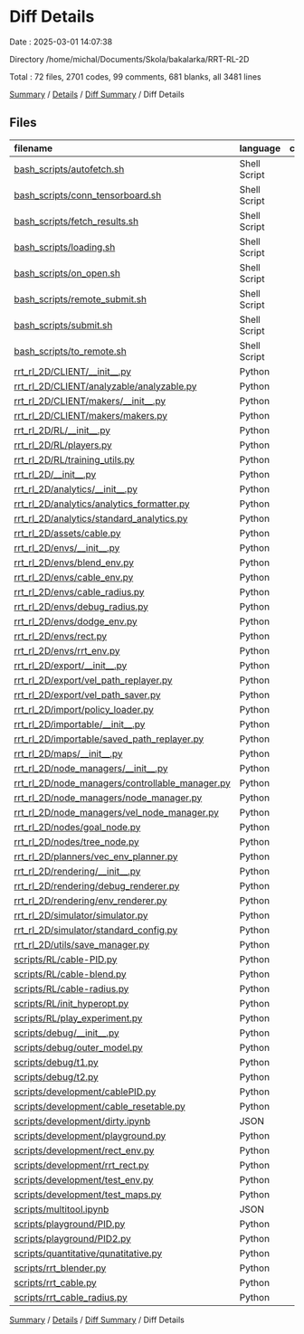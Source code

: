 # Diff Details

Date : 2025-03-01 14:07:38

Directory /home/michal/Documents/Skola/bakalarka/RRT-RL-2D

Total : 72 files,  2701 codes, 99 comments, 681 blanks, all 3481 lines

[Summary](results.md) / [Details](details.md) / [Diff Summary](diff.md) / Diff Details

## Files
| filename | language | code | comment | blank | total |
| :--- | :--- | ---: | ---: | ---: | ---: |
| [bash\_scripts/autofetch.sh](/bash_scripts/autofetch.sh) | Shell Script | 9 | 5 | 4 | 18 |
| [bash\_scripts/conn\_tensorboard.sh](/bash_scripts/conn_tensorboard.sh) | Shell Script | 6 | 2 | 2 | 10 |
| [bash\_scripts/fetch\_results.sh](/bash_scripts/fetch_results.sh) | Shell Script | 6 | 3 | 1 | 10 |
| [bash\_scripts/loading.sh](/bash_scripts/loading.sh) | Shell Script | 2 | 1 | 2 | 5 |
| [bash\_scripts/on\_open.sh](/bash_scripts/on_open.sh) | Shell Script | 13 | 11 | 5 | 29 |
| [bash\_scripts/remote\_submit.sh](/bash_scripts/remote_submit.sh) | Shell Script | 3 | 0 | 1 | 4 |
| [bash\_scripts/submit.sh](/bash_scripts/submit.sh) | Shell Script | 4 | 3 | 4 | 11 |
| [bash\_scripts/to\_remote.sh](/bash_scripts/to_remote.sh) | Shell Script | 9 | 3 | 2 | 14 |
| [rrt\_rl\_2D/CLIENT/\_\_init\_\_.py](/rrt_rl_2D/CLIENT/__init__.py) | Python | 8 | 0 | 1 | 9 |
| [rrt\_rl\_2D/CLIENT/analyzable/analyzable.py](/rrt_rl_2D/CLIENT/analyzable/analyzable.py) | Python | 100 | 0 | 22 | 122 |
| [rrt\_rl\_2D/CLIENT/makers/\_\_init\_\_.py](/rrt_rl_2D/CLIENT/makers/__init__.py) | Python | 3 | 2 | 3 | 8 |
| [rrt\_rl\_2D/CLIENT/makers/makers.py](/rrt_rl_2D/CLIENT/makers/makers.py) | Python | 196 | 0 | 71 | 267 |
| [rrt\_rl\_2D/RL/\_\_init\_\_.py](/rrt_rl_2D/RL/__init__.py) | Python | 2 | 0 | 1 | 3 |
| [rrt\_rl\_2D/RL/players.py](/rrt_rl_2D/RL/players.py) | Python | 45 | 3 | 8 | 56 |
| [rrt\_rl\_2D/RL/training\_utils.py](/rrt_rl_2D/RL/training_utils.py) | Python | 116 | 1 | 28 | 145 |
| [rrt\_rl\_2D/\_\_init\_\_.py](/rrt_rl_2D/__init__.py) | Python | 3 | 0 | 0 | 3 |
| [rrt\_rl\_2D/analytics/\_\_init\_\_.py](/rrt_rl_2D/analytics/__init__.py) | Python | 1 | 0 | 1 | 2 |
| [rrt\_rl\_2D/analytics/analytics\_formatter.py](/rrt_rl_2D/analytics/analytics_formatter.py) | Python | 0 | 0 | -1 | -1 |
| [rrt\_rl\_2D/analytics/standard\_analytics.py](/rrt_rl_2D/analytics/standard_analytics.py) | Python | 38 | 0 | 7 | 45 |
| [rrt\_rl\_2D/assets/cable.py](/rrt_rl_2D/assets/cable.py) | Python | 4 | 0 | 1 | 5 |
| [rrt\_rl\_2D/envs/\_\_init\_\_.py](/rrt_rl_2D/envs/__init__.py) | Python | 4 | 0 | 1 | 5 |
| [rrt\_rl\_2D/envs/blend\_env.py](/rrt_rl_2D/envs/blend_env.py) | Python | 45 | 1 | 20 | 66 |
| [rrt\_rl\_2D/envs/cable\_env.py](/rrt_rl_2D/envs/cable_env.py) | Python | 138 | 0 | 42 | 180 |
| [rrt\_rl\_2D/envs/cable\_radius.py](/rrt_rl_2D/envs/cable_radius.py) | Python | -20 | 1 | 4 | -15 |
| [rrt\_rl\_2D/envs/debug\_radius.py](/rrt_rl_2D/envs/debug_radius.py) | Python | 131 | 3 | 36 | 170 |
| [rrt\_rl\_2D/envs/dodge\_env.py](/rrt_rl_2D/envs/dodge_env.py) | Python | 0 | 0 | 1 | 1 |
| [rrt\_rl\_2D/envs/rect.py](/rrt_rl_2D/envs/rect.py) | Python | 28 | 0 | 8 | 36 |
| [rrt\_rl\_2D/envs/rrt\_env.py](/rrt_rl_2D/envs/rrt_env.py) | Python | -5 | 0 | 4 | -1 |
| [rrt\_rl\_2D/export/\_\_init\_\_.py](/rrt_rl_2D/export/__init__.py) | Python | 2 | 0 | 1 | 3 |
| [rrt\_rl\_2D/export/vel\_path\_replayer.py](/rrt_rl_2D/export/vel_path_replayer.py) | Python | 4 | 0 | -1 | 3 |
| [rrt\_rl\_2D/export/vel\_path\_saver.py](/rrt_rl_2D/export/vel_path_saver.py) | Python | 55 | 0 | 11 | 66 |
| [rrt\_rl\_2D/import/policy\_loader.py](/rrt_rl_2D/import/policy_loader.py) | Python | -5 | 0 | -1 | -6 |
| [rrt\_rl\_2D/importable/\_\_init\_\_.py](/rrt_rl_2D/importable/__init__.py) | Python | 1 | 0 | 1 | 2 |
| [rrt\_rl\_2D/importable/saved\_path\_replayer.py](/rrt_rl_2D/importable/saved_path_replayer.py) | Python | 83 | 4 | 15 | 102 |
| [rrt\_rl\_2D/maps/\_\_init\_\_.py](/rrt_rl_2D/maps/__init__.py) | Python | 10 | 0 | 2 | 12 |
| [rrt\_rl\_2D/node\_managers/\_\_init\_\_.py](/rrt_rl_2D/node_managers/__init__.py) | Python | 1 | 0 | 0 | 1 |
| [rrt\_rl\_2D/node\_managers/controllable\_manager.py](/rrt_rl_2D/node_managers/controllable_manager.py) | Python | 10 | 0 | 4 | 14 |
| [rrt\_rl\_2D/node\_managers/node\_manager.py](/rrt_rl_2D/node_managers/node_manager.py) | Python | 1 | 0 | 0 | 1 |
| [rrt\_rl\_2D/node\_managers/vel\_node\_manager.py](/rrt_rl_2D/node_managers/vel_node_manager.py) | Python | 1 | 0 | 0 | 1 |
| [rrt\_rl\_2D/nodes/goal\_node.py](/rrt_rl_2D/nodes/goal_node.py) | Python | 1 | 1 | 0 | 2 |
| [rrt\_rl\_2D/nodes/tree\_node.py](/rrt_rl_2D/nodes/tree_node.py) | Python | 1 | 0 | 0 | 1 |
| [rrt\_rl\_2D/planners/vec\_env\_planner.py](/rrt_rl_2D/planners/vec_env_planner.py) | Python | 16 | 0 | 8 | 24 |
| [rrt\_rl\_2D/rendering/\_\_init\_\_.py](/rrt_rl_2D/rendering/__init__.py) | Python | 5 | 0 | 2 | 7 |
| [rrt\_rl\_2D/rendering/debug\_renderer.py](/rrt_rl_2D/rendering/debug_renderer.py) | Python | 5 | 0 | 1 | 6 |
| [rrt\_rl\_2D/rendering/env\_renderer.py](/rrt_rl_2D/rendering/env_renderer.py) | Python | 6 | 0 | -1 | 5 |
| [rrt\_rl\_2D/simulator/simulator.py](/rrt_rl_2D/simulator/simulator.py) | Python | 7 | 0 | 2 | 9 |
| [rrt\_rl\_2D/simulator/standard\_config.py](/rrt_rl_2D/simulator/standard_config.py) | Python | 0 | 1 | 0 | 1 |
| [rrt\_rl\_2D/utils/save\_manager.py](/rrt_rl_2D/utils/save_manager.py) | Python | 352 | 4 | 82 | 438 |
| [scripts/RL/cable-PID.py](/scripts/RL/cable-PID.py) | Python | 32 | 0 | 10 | 42 |
| [scripts/RL/cable-blend.py](/scripts/RL/cable-blend.py) | Python | 29 | 0 | 10 | 39 |
| [scripts/RL/cable-radius.py](/scripts/RL/cable-radius.py) | Python | 94 | 3 | 26 | 123 |
| [scripts/RL/init\_hyperopt.py](/scripts/RL/init_hyperopt.py) | Python | 0 | 0 | 1 | 1 |
| [scripts/RL/play\_experiment.py](/scripts/RL/play_experiment.py) | Python | 51 | 0 | 15 | 66 |
| [scripts/debug/\_\_init\_\_.py](/scripts/debug/__init__.py) | Python | 0 | 0 | 1 | 1 |
| [scripts/debug/outer\_model.py](/scripts/debug/outer_model.py) | Python | 101 | 13 | 44 | 158 |
| [scripts/debug/t1.py](/scripts/debug/t1.py) | Python | 3 | 0 | 1 | 4 |
| [scripts/debug/t2.py](/scripts/debug/t2.py) | Python | 12 | 0 | 5 | 17 |
| [scripts/development/cablePID.py](/scripts/development/cablePID.py) | Python | 21 | 1 | 5 | 27 |
| [scripts/development/cable\_resetable.py](/scripts/development/cable_resetable.py) | Python | 18 | 0 | 10 | 28 |
| [scripts/development/dirty.ipynb](/scripts/development/dirty.ipynb) | JSON | 365 | 0 | 1 | 366 |
| [scripts/development/playground.py](/scripts/development/playground.py) | Python | 11 | 0 | 8 | 19 |
| [scripts/development/rect\_env.py](/scripts/development/rect_env.py) | Python | -3 | 5 | -6 | -4 |
| [scripts/development/rrt\_rect.py](/scripts/development/rrt_rect.py) | Python | -2 | -1 | -2 | -5 |
| [scripts/development/test\_env.py](/scripts/development/test_env.py) | Python | -3 | 5 | 1 | 3 |
| [scripts/development/test\_maps.py](/scripts/development/test_maps.py) | Python | 5 | 0 | 0 | 5 |
| [scripts/multitool.ipynb](/scripts/multitool.ipynb) | JSON | 24 | 0 | 1 | 25 |
| [scripts/playground/PID.py](/scripts/playground/PID.py) | Python | 33 | 2 | 15 | 50 |
| [scripts/playground/PID2.py](/scripts/playground/PID2.py) | Python | 35 | 6 | 16 | 57 |
| [scripts/quantitative/qunatitative.py](/scripts/quantitative/qunatitative.py) | Python | 244 | 1 | 47 | 292 |
| [scripts/rrt\_blender.py](/scripts/rrt_blender.py) | Python | 98 | 6 | 39 | 143 |
| [scripts/rrt\_cable.py](/scripts/rrt_cable.py) | Python | 7 | 6 | -1 | 12 |
| [scripts/rrt\_cable\_radius.py](/scripts/rrt_cable_radius.py) | Python | 81 | 3 | 29 | 113 |

[Summary](results.md) / [Details](details.md) / [Diff Summary](diff.md) / Diff Details